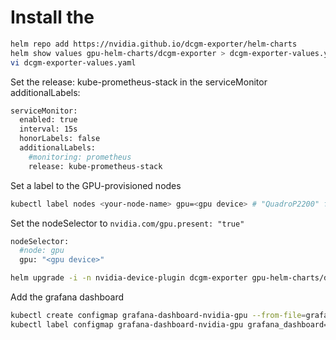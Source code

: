 # Install the 


```bash
helm repo add https://nvidia.github.io/dcgm-exporter/helm-charts
helm show values gpu-helm-charts/dcgm-exporter > dcgm-exporter-values.yaml
vi dcgm-exporter-values.yaml
```

Set the release: kube-prometheus-stack in the serviceMonitor additionalLabels:

```bash
serviceMonitor:
  enabled: true
  interval: 15s
  honorLabels: false
  additionalLabels:
    #monitoring: prometheus
    release: kube-prometheus-stack
```

Set a label to the GPU-provisioned nodes

```bash
kubectl label nodes <your-node-name> gpu=<gpu device> # "QuadroP2200" for me
```

Set the nodeSelector to `nvidia.com/gpu.present: "true"`

```bash
nodeSelector:
  #node: gpu
  gpu: "<gpu device>"
```

```bash
helm upgrade -i -n nvidia-device-plugin dcgm-exporter gpu-helm-charts/dcgm-exporter --values dcgm-exporter-values.yaml
```

Add the grafana dashboard

```bash
kubectl create configmap grafana-dashboard-nvidia-gpu --from-file=grafana-nvidia-gpu.json
kubectl label configmap grafana-dashboard-nvidia-gpu grafana_dashboard="1"
```
